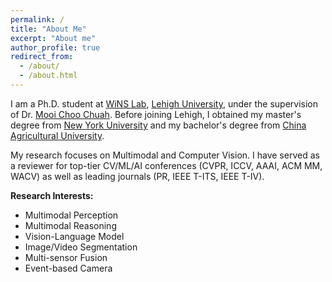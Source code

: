 ```yaml
---
permalink: /
title: "About Me"
excerpt: "About me"
author_profile: true
redirect_from: 
  - /about/
  - /about.html
---
```

I am a Ph.D. student at [WiNS Lab](http://carina.cse.lehigh.edu/winslab/index.php), [Lehigh University](https://www2.lehigh.edu/), under the supervision of Dr. [Mooi Choo Chuah](https://www.cse.lehigh.edu/~chuah/). Before joining Lehigh, I obtained my master's degree from [New York University](https://www.nyu.edu/) and my bachelor's degree from [China Agricultural University](https://en.cau.edu.cn/).

My research focuses on Multimodal and Computer Vision. I have served as a reviewer for top-tier CV/ML/AI conferences (CVPR, ICCV, AAAI, ACM MM, WACV) as well as leading journals (PR, IEEE T-ITS, IEEE T-IV).

<strong>Research Interests:</strong>
* Multimodal Perception
* Multimodal Reasoning
* Vision-Language Model
* Image/Video Segmentation
* Multi-sensor Fusion
* Event-based Camera
